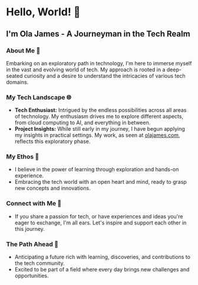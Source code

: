 
# Hello, World! 👋

## I'm Ola James - A Journeyman in the Tech Realm

### About Me 🚀
Embarking on an exploratory path in technology, I'm here to immerse myself in the vast and evolving world of tech. My approach is rooted in a deep-seated curiosity and a desire to understand the intricacies of various tech domains.

### My Tech Landscape 🌐
- **Tech Enthusiast:** Intrigued by the endless possibilities across all areas of technology. My enthusiasm drives me to explore different aspects, from cloud computing to AI, and everything in between.
- **Project Insights:** While still early in my journey, I have begun applying my insights in practical settings. My work, as seen at [olajames.com](https://olajames.com), reflects this exploratory phase.

### My Ethos 🌱
- I believe in the power of learning through exploration and hands-on experience.
- Embracing the tech world with an open heart and mind, ready to grasp new concepts and innovations.

### Connect with Me 🤝
- If you share a passion for tech, or have experiences and ideas you're eager to exchange, I'm all ears. Let's inspire and support each other in this journey.

### The Path Ahead 🌈
- Anticipating a future rich with learning, discoveries, and contributions to the tech community.
- Excited to be part of a field where every day brings new challenges and opportunities.

